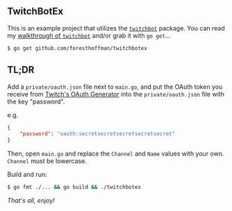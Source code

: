 ## TwitchBotEx

This is an example project that utilizes the [`twitchbot`](https://github.com/foresthoffman/twitchbot) package. You can read my [walkthrough of `twitchbot`](https://foresthoffman.com/building-a-twitch-tv-chat-bot-with-go-part-1/) and/or grab it with `go get`...

```bash
$ go get github.com/foresthoffman/twitchbotex
```

## TL;DR

Add a `private/oauth.json` file next to `main.go`, and put the OAuth token you receive from [Twitch's OAuth Generator](http://twitchapps.com/tmi/) into the `private/oauth.json` file with the key "password".

e.g.

```json
{
	"password": "oauth:secretsecretsecretsecretsecret"
}
```

Then, open `main.go` and replace the `Channel` and `Name` values with your own. `Channel` must be lowercase.

Build and run:

```bash
$ go fmt ./... && go build && ./twitchbotex
```

_That's all, enjoy!_
